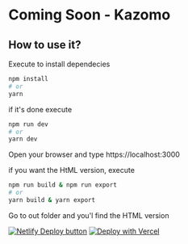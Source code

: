 # Coming Soon - Kazomo

## How to use it?

Execute to install dependecies

```bash
npm install
# or
yarn
```

if it's done execute

```bash
npm run dev
# or
yarn dev
```

Open your browser and type https://localhost:3000

if you want the HtML version, execute

```bash
npm run build & npm run export
# or
yarn build & yarn export
```

Go to out folder and you'l find the HTML version

[![Netlify Deploy button](https://www.netlify.com/img/deploy/button.svg)](https://app.netlify.com/start/deploy?repository=https://github.com/kashanshah/kazomo)
[![Deploy with Vercel](https://vercel.com/button)](https://vercel.com/new/git/external?repository-url=https://github.com/kashanshah/kazomo)
